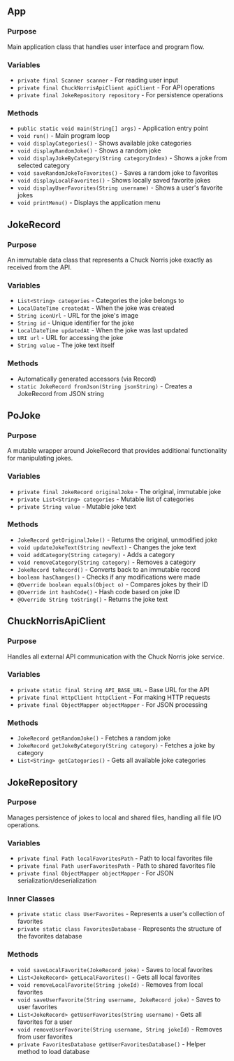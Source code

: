 ## App

### Purpose
Main application class that handles user interface and program flow.

### Variables
- `private final Scanner scanner` - For reading user input
- `private final ChuckNorrisApiClient apiClient` - For API operations
- `private final JokeRepository repository` - For persistence operations

### Methods
- `public static void main(String[] args)` - Application entry point
- `void run()` - Main program loop
- `void displayCategories()` - Shows available joke categories
- `void displayRandomJoke()` - Shows a random joke
- `void displayJokeByCategory(String categoryIndex)` - Shows a joke from selected category
- `void saveRandomJokeToFavorites()` - Saves a random joke to favorites
- `void displayLocalFavorites()` - Shows locally saved favorite jokes
- `void displayUserFavorites(String username)` - Shows a user's favorite jokes
- `void printMenu()` - Displays the application menu

## JokeRecord

### Purpose
An immutable data class that represents a Chuck Norris joke exactly as received from the API.

### Variables
- `List<String> categories` - Categories the joke belongs to
- `LocalDateTime createdAt` - When the joke was created
- `String iconUrl` - URL for the joke's image
- `String id` - Unique identifier for the joke
- `LocalDateTime updatedAt` - When the joke was last updated
- `URI url` - URL for accessing the joke
- `String value` - The joke text itself

### Methods
- Automatically generated accessors (via Record)
- `static JokeRecord fromJson(String jsonString)` - Creates a JokeRecord from JSON string

## PoJoke

### Purpose
A mutable wrapper around JokeRecord that provides additional functionality for manipulating jokes.

### Variables
- `private final JokeRecord originalJoke` - The original, immutable joke
- `private List<String> categories` - Mutable list of categories
- `private String value` - Mutable joke text

### Methods
- `JokeRecord getOriginalJoke()` - Returns the original, unmodified joke
- `void updateJokeText(String newText)` - Changes the joke text
- `void addCategory(String category)` - Adds a category
- `void removeCategory(String category)` - Removes a category
- `JokeRecord toRecord()` - Converts back to an immutable record
- `boolean hasChanges()` - Checks if any modifications were made
- `@Override boolean equals(Object o)` - Compares jokes by their ID
- `@Override int hashCode()` - Hash code based on joke ID
- `@Override String toString()` - Returns the joke text

## ChuckNorrisApiClient

### Purpose
Handles all external API communication with the Chuck Norris joke service.

### Variables
- `private static final String API_BASE_URL` - Base URL for the API
- `private final HttpClient httpClient` - For making HTTP requests
- `private final ObjectMapper objectMapper` - For JSON processing

### Methods
- `JokeRecord getRandomJoke()` - Fetches a random joke
- `JokeRecord getJokeByCategory(String category)` - Fetches a joke by category
- `List<String> getCategories()` - Gets all available joke categories

## JokeRepository

### Purpose
Manages persistence of jokes to local and shared files, handling all file I/O operations.

### Variables
- `private final Path localFavoritesPath` - Path to local favorites file
- `private final Path userFavoritesPath` - Path to shared favorites file
- `private final ObjectMapper objectMapper` - For JSON serialization/deserialization

### Inner Classes
- `private static class UserFavorites` - Represents a user's collection of favorites
- `private static class FavoritesDatabase` - Represents the structure of the favorites database

### Methods
- `void saveLocalFavorite(JokeRecord joke)` - Saves to local favorites
- `List<JokeRecord> getLocalFavorites()` - Gets all local favorites
- `void removeLocalFavorite(String jokeId)` - Removes from local favorites
- `void saveUserFavorite(String username, JokeRecord joke)` - Saves to user favorites
- `List<JokeRecord> getUserFavorites(String username)` - Gets all favorites for a user
- `void removeUserFavorite(String username, String jokeId)` - Removes from user favorites
- `private FavoritesDatabase getUserFavoritesDatabase()` - Helper method to load database

